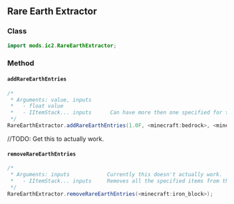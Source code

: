 ## Rare Earth Extractor

### Class

```java
import mods.ic2.RareEarthExtractor;
```

### Method

#### `addRareEarthEntries`

```java
/*
 * Arguments: value, inputs
 *   - float value
 *   - IItemStack... inputs      Can have more then one specified for the input. If so all the specified items give the same spcified value.
 */
RareEarthExtractor.addRareEarthEntries(1.0F, <minecraft:bedrock>, <minecraft:iron_block>);
```

//TODO: Get this to actually work.
#### `removeRareEarthEntries`

```java
/*
 * Arguments: inputs            Currently this doesn't actually work.
 *   - IItemStack... inputs     Removes all the specified items from the list of items giving rare earth values.
 */
RareEarthExtractor.removeRareEarthEntries(<minecraft:iron_block>);
```